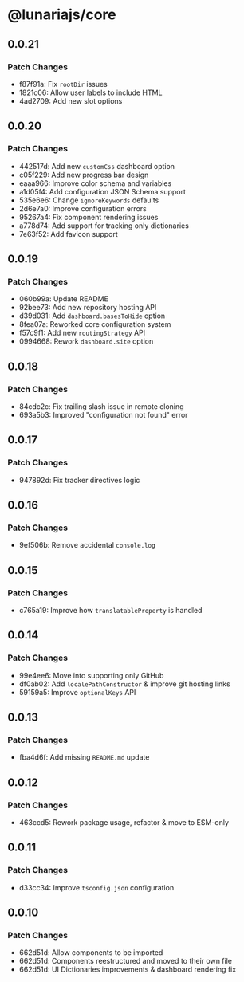 # @lunariajs/core

## 0.0.21

### Patch Changes

- f87f91a: Fix `rootDir` issues
- 1821c06: Allow user labels to include HTML
- 4ad2709: Add new slot options

## 0.0.20

### Patch Changes

- 442517d: Add new `customCss` dashboard option
- c05f229: Add new progress bar design
- eaaa966: Improve color schema and variables
- a1d05f4: Add configuration JSON Schema support
- 535e6e6: Change `ignoreKeywords` defaults
- 2d6e7a0: Improve configuration errors
- 95267a4: Fix component rendering issues
- a778d74: Add support for tracking only dictionaries
- 7e63f52: Add favicon support

## 0.0.19

### Patch Changes

- 060b99a: Update README
- 92bee73: Add new repository hosting API
- d39d031: Add `dashboard.basesToHide` option
- 8fea07a: Reworked core configuration system
- f57c9f1: Add new `routingStrategy` API
- 0994668: Rework `dashboard.site` option

## 0.0.18

### Patch Changes

- 84cdc2c: Fix trailing slash issue in remote cloning
- 693a5b3: Improved "configuration not found" error

## 0.0.17

### Patch Changes

- 947892d: Fix tracker directives logic

## 0.0.16

### Patch Changes

- 9ef506b: Remove accidental `console.log`

## 0.0.15

### Patch Changes

- c765a19: Improve how `translatableProperty` is handled

## 0.0.14

### Patch Changes

- 99e4ee6: Move into supporting only GitHub
- df0ab02: Add `localePathConstructor` & improve git hosting links
- 59159a5: Improve `optionalKeys` API

## 0.0.13

### Patch Changes

- fba4d6f: Add missing `README.md` update

## 0.0.12

### Patch Changes

- 463ccd5: Rework package usage, refactor & move to ESM-only

## 0.0.11

### Patch Changes

- d33cc34: Improve `tsconfig.json` configuration

## 0.0.10

### Patch Changes

- 662d51d: Allow components to be imported
- 662d51d: Components reestructured and moved to their own file
- 662d51d: UI Dictionaries improvements & dashboard rendering fix
